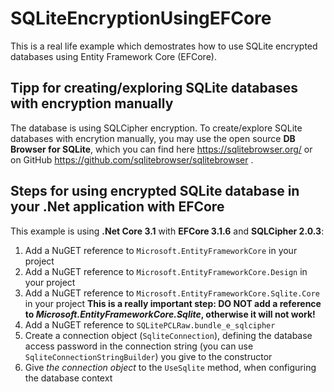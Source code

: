 # SQLiteEncryptionUsingEFCore

This is a real life example which demostrates how to use SQLite encrypted databases using Entity Framework Core (EFCore). 

## Tipp for creating/exploring SQLite databases with encryption manually

The database is using SQLCipher encryption. To create/explore SQLite databases with encrytion manually, you may use the open source **DB Browser for SQLite**, which you can find here https://sqlitebrowser.org/ or on GitHub https://github.com/sqlitebrowser/sqlitebrowser .

## Steps for using encrypted SQLite database in your .Net application with EFCore

This example is using **.Net Core 3.1** with **EFCore 3.1.6** and **SQLCipher 2.0.3**:

1. Add a NuGET reference to `Microsoft.EntityFrameworkCore` in your project
1. Add a NuGET reference to `Microsoft.EntityFrameworkCore.Design` in your project
1. Add a NuGET reference to `Microsoft.EntityFrameworkCore.Sqlite.Core` in your project **This is a really important step: DO NOT add a reference to _Microsoft.EntityFrameworkCore.Sqlite_, otherwise it will not work!**
1. Add a NuGET reference to `SQLitePCLRaw.bundle_e_sqlcipher`
1. Create a connection object (`SqliteConnection`), defining the database access password in the connection string (you can use `SqliteConnectionStringBuilder`) you give to the constructor
1. Give _the connection object_ to the `UseSqlite` method, when configuring the database context
